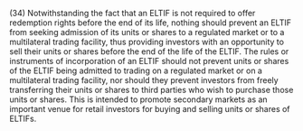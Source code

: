 (34) Notwithstanding the fact that an ELTIF is not required to offer redemption rights before the end of its life, nothing should prevent an ELTIF from seeking admission of its units or shares to a regulated market or to a multilateral trading facility, thus providing investors with an opportunity to sell their units or shares before the end of the life of the ELTIF. The rules or instruments of incorporation of an ELTIF should not prevent units or shares of the ELTIF being admitted to trading on a regulated market or on a multilateral trading facility, nor should they prevent investors from freely transferring their units or shares to third parties who wish to purchase those units or shares. This is intended to promote secondary markets as an important venue for retail investors for buying and selling units or shares of ELTIFs.